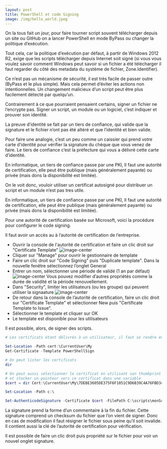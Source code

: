 ```yaml
---
layout: post
title: PowerShell et code Signing
image: /img/hello_world.jpeg
---
```



On la tous fait un jour, pour faire tourner script souvent télécharger depuis un site ou GitHub on a lancer PowerShell en mode ByPass ou changer la politique d’exécution. 

Tout cela, car la politique d’exécution par défaut, à partir de Windows 2012 R2, exige que les scripts télécharger depuis Internet soit signé (si vous vous voulez savoir comment Windows peut savoir si un fichier a été télécharger il faut regarder du côté des metadata du système de fichier, Zone.Identifier). 

Ce n’est pas un mécanisme de sécurité, il est très facile de passer outre (ByPass et le plus simple). Mais cela permet d’éviter les actions non intentionnelles. Un changement malicieux d’un script peut être plus facilement détecté par quelqu’un.  

Contrairement à ce que pourraient pensaient certains, signer un fichier ne l’encrypte pas. Signer un script, un module ou un logiciel, c’est indiquer et prouver son identité. 

La preuve d’identité se fait par un tiers de confiance, qui valide que la signature et le fichier n’ont pas été altéré et que l’identité et bien valide. 

Pour faire une analogie, c’est un peu comme un caissier qui prend votre carte d’identité pour vérifier la signature du chèque que vous venez de faire. Le tiers de confiance c’est la préfecture qui vous a délivré cette carte d’identité.

En informatique, un tiers de confiance passe par une PKI, Il faut une autorité de certification, elle peut être publique (mais généralement payante) ou privée (mais dons la disponibilité est limitée). 

On le voit donc, vouloir utiliser un certificat autosigné pour distribuer un script et un module n’est pas tres utile. 

En informatique, un tiers de confiance passe par une PKI, Il faut une autorité de certification, elle peut être publique (mais généralement payante) ou privée (mais dons la disponibilité est limitée). 

Pour une autorité de certification basée sur Microsoft, voici la procédure pour configurer le code signing. 

 Il faut avoir un accès au à l’autorité de certification de l’entreprise.

 * Ouvrir la console de l'autorité de certification et faire un clic droit sur "Certificate Template" 
 ![image-center](/img\cs\2018\CertTemplate.png)
 * Cliquer sur "Manage" pour ouvrir le gestionnaire de template
 *  Faire un clic droit sur "Code Signing" puis "Duplicate template". Dans la nouvelle fenêtre sélectionnez l’onglet General
 * Entrer un nom, sélectionner une période de validé (1 an par défaut)
  ![image-center](/img\cs\2018\templateProp.png)
  Vous pouvez modifier d’autres propriétés comme la durée de validité et la période renouvellement.
 * Dans "Security", limiter les utilisateurs (ou les groupe) qui peuvent utiliser la signaature
 ![image-center](/img\cs\2018\TemplateRight.png)
 * De retour dans la console de l’autorité de certification, faire un clic droit sur "Certificate Template" et sélectionner New puis "Certificate Template to Issue".
 * Sélectionner le template et cliquer sur OK
 * Le template est disponible pour les utilisateurs

 Il est possible, alors, de signer des scripts. 

 ````PowerShell 
# Les certificats étant délivrés à un utilisateur, il faut se rendre en PS dans la Provider Certificats cert:\currentuser\my

Set-Location -Path cert:\CurrentUser\My
Get-Certificate -Template PowerShellSign

# On peut lister les certificats 
dir

# On peut aussi sélectionner le certificat en utilisant son thumbprint 
# et stocker un pointeur vers ce certificat dans une variable
$cert = dir Cert:\CurrentUser\My\7DEBE3605DE375F6F1051C9D6B39C4A76FBD349D

Set-Location -Path c:\

Set-AuthenticodeSignature -Certificate $cert -FilePath C:\scripts\monScript.ps1
 ````

La signature prend la forme d’un commentaire à la fin du fichier. Cette signature comprend un checksum du fichier que l’on vient de signer. Donc en cas de modification il faut résigner le fichier sous peine qu’il soit invalide. Il contient aussi la clé de l’autorité de certification pour vérification. 

Il est possible de faire un clic droit puis propriété sur le fichier pour voir un nouvel onglet signature. 
